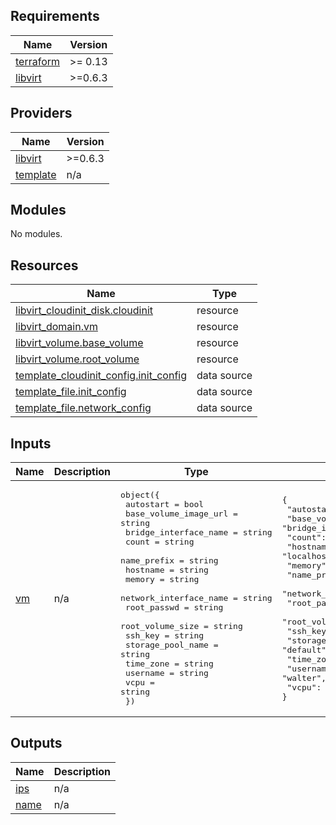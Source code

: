 ## Requirements

| Name | Version |
|------|---------|
| <a name="requirement_terraform"></a> [terraform](#requirement\_terraform) | >= 0.13 |
| <a name="requirement_libvirt"></a> [libvirt](#requirement\_libvirt) | >=0.6.3 |

## Providers

| Name | Version |
|------|---------|
| <a name="provider_libvirt"></a> [libvirt](#provider\_libvirt) | >=0.6.3 |
| <a name="provider_template"></a> [template](#provider\_template) | n/a |

## Modules

No modules.

## Resources

| Name | Type |
|------|------|
| [libvirt_cloudinit_disk.cloudinit](https://registry.terraform.io/providers/dmacvicar/libvirt/latest/docs/resources/cloudinit_disk) | resource |
| [libvirt_domain.vm](https://registry.terraform.io/providers/dmacvicar/libvirt/latest/docs/resources/domain) | resource |
| [libvirt_volume.base_volume](https://registry.terraform.io/providers/dmacvicar/libvirt/latest/docs/resources/volume) | resource |
| [libvirt_volume.root_volume](https://registry.terraform.io/providers/dmacvicar/libvirt/latest/docs/resources/volume) | resource |
| [template_cloudinit_config.init_config](https://registry.terraform.io/providers/hashicorp/template/latest/docs/data-sources/cloudinit_config) | data source |
| [template_file.init_config](https://registry.terraform.io/providers/hashicorp/template/latest/docs/data-sources/file) | data source |
| [template_file.network_config](https://registry.terraform.io/providers/hashicorp/template/latest/docs/data-sources/file) | data source |

## Inputs

| Name | Description | Type | Default | Required |
|------|-------------|------|---------|:--------:|
| <a name="input_vm"></a> [vm](#input\_vm) | n/a | <pre>object({<br>    autostart              = bool<br>    base_volume_image_url  = string<br>    bridge_interface_name  = string<br>    count                  = string<br>    name_prefix            = string<br>    hostname               = string<br>    memory                 = string<br>    network_interface_name = string<br>    root_passwd            = string<br>    root_volume_size       = string<br>    ssh_key                = string<br>    storage_pool_name      = string<br>    time_zone              = string<br>    username               = string<br>    vcpu                   = string<br>  })</pre> | <pre>{<br>  "autostart": true,<br>  "base_volume_image_url": "https://cdimage.debian.org/cdimage/cloud/sid/daily/20210425-618/debian-sid-generic-amd64-daily-20210425-618.qcow2",<br>  "bridge_interface_name": "virbr0",<br>  "count": 1,<br>  "hostname": "localhost",<br>  "memory": 1024,<br>  "name_prefix": "kvm",<br>  "network_interface_name": "ens3",<br>  "root_passwd": "",<br>  "root_volume_size": 10,<br>  "ssh_key": "",<br>  "storage_pool_name": "default",<br>  "time_zone": "Europe/Berlin",<br>  "username": "walter",<br>  "vcpu": 1<br>}</pre> | no |

## Outputs

| Name | Description |
|------|-------------|
| <a name="output_ips"></a> [ips](#output\_ips) | n/a |
| <a name="output_name"></a> [name](#output\_name) | n/a |
